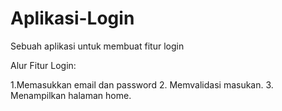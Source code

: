 # Aplikasi-Login
Sebuah aplikasi untuk membuat fitur login

Alur Fitur Login:

1.Memasukkan email dan password
2. Memvalidasi masukan.
3. Menampilkan halaman home.
